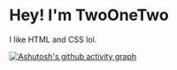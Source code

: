 <h1> Hey! I'm TwoOneTwo</h1>
I like HTML and CSS lol.

[![Ashutosh's github activity graph](https://activity-graph.herokuapp.com/graph?username=TwoThreeTwo&theme=xcode)](https://github.com/ashutosh00710/github-readme-activity-graph)

